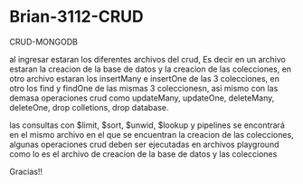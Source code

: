 # Brian-3112-CRUD
CRUD-MONGODB

al ingresar estaran los diferentes archivos del crud, Es decir en un archivo estaran la creacion de la base de datos y la creacion de las colecciones, en otro archivo estaran los insertMany e insertOne de las 3 colecciones, en otro los find y findOne de las mismas 3 coleccionesn, asi mismo con las demasa operaciones crud como updateMany, updateOne, deleteMany, deleteOne, drop colletions, drop database.

las consultas con  $limit, $sort, $unwid, $lookup y pipelines  se encontrará en el mismo archivo en el que se encuentran la creacion de las colecciones, algunas operaciones crud deben ser ejecutadas en archivos playground como lo es el archivo de creacion de la base de datos y las colecciones

Gracias!!
